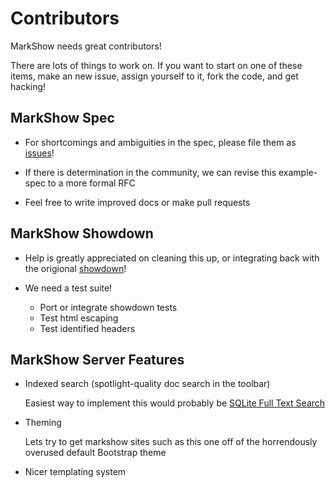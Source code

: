 # Contributors

MarkShow needs great contributors!

There are lots of things to work on. If you want to start on one of these items, make an new issue, assign yourself to it, fork the code, and get hacking!

## MarkShow Spec

- For shortcomings and ambiguities in the spec, please file them as [issues](https://github.com/ericvicenti/markshow/issues)!

- If there is determination in the community, we can revise this example-spec to a more formal RFC

- Feel free to write improved docs or make pull requests

## MarkShow Showdown

- Help is greatly appreciated on cleaning this up, or integrating back with the origional [showdown](https://github.com/coreyti/showdown)!

- We need a test suite!
  * Port or integrate showdown tests
  * Test html escaping
  * Test identified headers

## MarkShow Server Features

* Indexed search (spotlight-quality doc search in the toolbar)
  
  Easiest way to implement this would probably be [SQLite Full Text Search](http://www.sqlite.org/fts3.html)

* Theming

  Lets try to get markshow sites such as this one off of the horrendously overused default Bootstrap theme

* Nicer templating system
